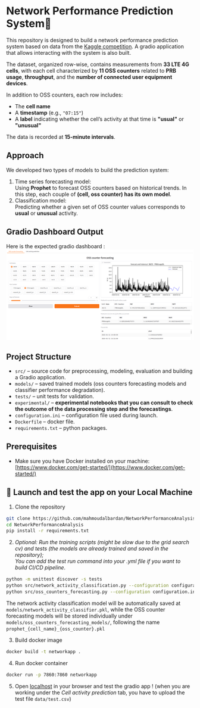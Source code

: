 # Network Performance Prediction System📡

This repository is designed to build a network performance prediction system based 
on data from the [Kaggle competition](https://www.kaggle.com/c/anomaly-detection-in-4g-cellular-networks/overview). 
A gradio application that allows interacting with the system is also built.

The dataset, organized row-wise, contains measurements from **33 LTE 4G cells**, with each cell characterized
by **11 OSS counters** related to **PRB usage**, **throughput**, and the **number of connected user equipment devices**.

In addition to OSS counters, each row includes:
- The **cell name**
- A **timestamp** (e.g., `"07:15"`)
- A **label** indicating whether the cell’s activity at that time is **"usual"** or **"unusual"**

The data is recorded at **15-minute intervals**.
## Approach
We developed two types of models to build the prediction system:
1. Time series forecasting model:  
   Using **Prophet** to forecast OSS counters based on historical trends. In this step, each couple of **(cell, oss counter) has its own model**.
2. Classification model:  
   Predicting whether a given set of OSS counter values corresponds to **usual** or **unusual** activity.

## Gradio Dashboard Output
Here is the expected gradio dashboard :
![Gradio Dashboard](models/results/gradio_oss.png)

## Project Structure

- `src/` – source code for preprocessing, modeling, evaluation and building a Gradio application.
- `models/` – saved trained models (oss counters forecasting models and classifier performance degradation).
- `tests/` – unit tests for validation.
- `experimental/` – **experimental notebooks that you can consult to check the outcome of the data processing step and the forecastings**.
- `configuration.ini` – configuration file used during launch.
- `Dockerfile` – docker file.
- `requirements.txt` – python packages.

## Prerequisites

- Make sure you have Docker installed on your machine: [https://www.docker.com/get-started/](https://www.docker.com/get-started/)

## 🚀 Launch and test the app on your Local Machine

1. Clone the repository

```bash
git clone https://github.com/mahmoudalbardan/NetworkPerformanceAnalysis.git
cd NetworkPerformanceAnalysis
pip install -r requirements.txt
```

2. *Optional: Run the training scripts (might be slow due to the grid search cv) and tests (the models are already trained and saved in the repository);  
You can add the test run command into your .yml file if you want to build CI/CD pipeline*.
```bash
python -m unittest discover -s tests 
python src/network_activity_classification.py --configuration configuration.ini 
python src/oss_counters_forecasting.py --configuration configuration.ini 
```
The network activity classification model will be automatically saved at `models/network_activity_classifier.pkl`, 
while the OSS counter forecasting models will be stored individually under
`models/oss_counters_forecasting_models/`, following the name `prophet_{cell_name}_{oss_counter}.pkl`

3. Build docker image
```bash
docker build -t networkapp .
```
4.  Run docker container
```bash
docker run -p 7860:7860 networkapp
```
5. Open [localhost](http://127.0.0.1:7860) in your browser and test the gradio app ! 
(when you are working under the *Cell activity prediction* tab, you have to upload the test file `data/test.csv`)
